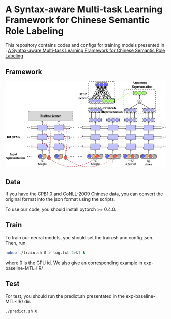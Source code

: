 # A Syntax-aware Multi-task Learning Framework for Chinese Semantic Role Labeling
This repository contains codes and configs for training models presented in : [A Syntax-aware Multi-task Learning Framework for Chinese Semantic Role Labeling](https://kirosummer.github.io/documents/papers/a_syntax_aware_mtl_framework_for_chinese_SRL.pdf)

## Framework
![Framework](img/proposed-framework-crop.jpg)
## Data
If you have the CPB1.0 and CoNLL-2009 Chinese data, you can convert the original format into the json format using the scripts.

To use our code, you should install pytorch >= 0.4.0.

## Train
To train our neural models, you should set the train.sh and config.json. Then, run
```bash
nohup ./train.sh 0 > log.txt 2>&1 &
```
where 0 is the GPU id.
We also give an corresponding example in exp-baseline-MTL-IIR/

## Test
For test, you should run the predict.sh presentated in the exp-baseline-MTL-IIR/ dir.
```bash
./predict.sh 0
```

